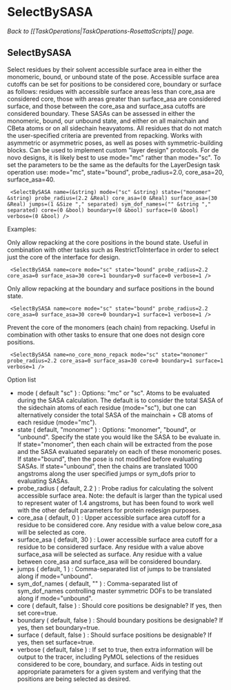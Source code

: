 # SelectBySASA
*Back to [[TaskOperations|TaskOperations-RosettaScripts]] page.*
## SelectBySASA

Select residues by their solvent accessible surface area in either the monomeric, bound, or unbound state of the pose. Accessible surface area cutoffs can be set for positions to be considered core, boundary or surface as follows: residues with accessible surface areas less than core\_asa are considered core, those with areas greater than surface\_asa are considered surface, and those between the core\_asa and surface\_asa cutoffs are considered boundary. These SASAs can be assessed in either the monomeric, bound, our unbound state, and either on all mainchain and CBeta atoms or on all sidechain heavyatoms. All residues that do not match the user-specified criteria are prevented from repacking. Works with asymmetric or asymmetric poses, as well as poses with symmetric-building blocks. Can be used to implement custom "layer design" protocols. For de novo designs, it is likely best to use mode="mc" rather than mode="sc". To set the parameters to be the same as the defaults for the LayerDesign task operation use: mode="mc", state="bound", probe\_radius=2.0, core\_asa=20, surface\_asa=40.

     <SelectBySASA name=(&string) mode=("sc" &string) state=("monomer" &string) probe_radius=(2.2 &Real) core_asa=(0 &Real) surface_asa=(30 &Real) jumps=(1 &Size "," separated) sym_dof_names=("" &string "," separated) core=(0 &bool) boundary=(0 &bool) surface=(0 &bool) verbose=(0 &bool) />

Examples:

Only allow repacking at the core positions in the bound state. Useful in combination with other tasks such as RestrictToInterface in order to select just the core of the interface for design.

     <SelectBySASA name=core mode="sc" state="bound" probe_radius=2.2 core_asa=0 surface_asa=30 core=1 boundary=0 surface=0 verbose=1 />

Only allow repacking at the boundary and surface positions in the bound state.

     <SelectBySASA name=core mode="sc" state="bound" probe_radius=2.2 core_asa=0 surface_asa=30 core=0 boundary=1 surface=1 verbose=1 />

Prevent the core of the monomers (each chain) from repacking. Useful in combination with other tasks to ensure that one does not design core positions.

     <SelectBySASA name=no_core_mono_repack mode="sc" state="monomer" probe_radius=2.2 core_asa=0 surface_asa=30 core=0 boundary=1 surface=1 verbose=1 />

Option list

-   mode ( default "sc" ) : Options: "mc" or "sc". Atoms to be evaluated during the SASA calculation. The default is to consider the total SASA of the sidechain atoms of each residue (mode="sc"), but one can alternatively consider the total SASA of the mainchain + CB atoms of each residue (mode="mc").
-   state ( default, "monomer" ) : Options: "monomer", "bound", or "unbound". Specify the state you would like the SASA to be evaluate in. If state="monomer", then each chain will be extracted from the pose and the SASA evaluated separately on each of these monomeric poses. If state="bound", then the pose is not modified before evaluating SASAs. If state="unbound", then the chains are translated 1000 angstroms along the user specified jumps or sym\_dofs prior to evaluating SASAs.
-   probe\_radius ( default, 2.2 ) : Probe radius for calculating the solvent accessible surface area. Note: the default is larger than the typical used to represent water of 1.4 angstroms, but has been found to work well with the other default parameters for protein redesign purposes.
-   core\_asa ( default, 0 ) : Upper accessible surface area cutoff for a residue to be considered core. Any residue with a value below core\_asa will be selected as core.
-   surface\_asa ( default, 30 ) : Lower accessible surface area cutoff for a residue to be considered surface. Any residue with a value above surface\_asa will be selected as surface. Any residue with a value between core\_asa and surface\_asa will be considered boundary.
-   jumps ( default, 1 ) : Comma-separated list of jumps to be translated along if mode="unbound".
-   sym\_dof\_names ( default, "" ) : Comma-separated list of sym\_dof\_names controlling master symmetric DOFs to be translated along if mode="unbound".
-   core ( default, false ) : Should core positions be designable? If yes, then set core=true.
-   boundary ( default, false ) : Should boundary positions be designable? If yes, then set boundary=true.
-   surface ( default, false ) : Should surface positions be designable? If yes, then set surface=true.
-   verbose ( default, false ) : If set to true, then extra information will be output to the tracer, including PyMOL selections of the residues considered to be core, boundary, and surface. Aids in testing out appropriate parameters for a given system and verifying that the positions are being selected as desired.

